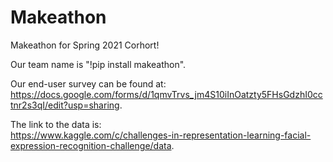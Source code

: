 # Makeathon
Makeathon for Spring 2021 Corhort!  

Our team name is "!pip install makeathon".  

Our end-user survey can be found at:  
https://docs.google.com/forms/d/1qmvTrvs_jm4S10iInOatzty5FHsGdzhI0cctnr2s3qI/edit?usp=sharing.  

The link to the data is:  
https://www.kaggle.com/c/challenges-in-representation-learning-facial-expression-recognition-challenge/data.
